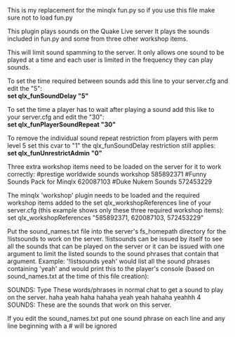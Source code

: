 This is my replacement for the minqlx fun.py so if you use this file make sure not to load fun.py

This plugin plays sounds on the Quake Live server
It plays the sounds included in fun.py and some from three other workshop items.

This will limit sound spamming to the server.
It only allows one sound to be played at a time and each user is limited in the frequency they can play sounds.


To set the time required between sounds add this line to your server.cfg and edit the "5":<br>
<b>set qlx_funSoundDelay "5"</b>

To set the time a player has to wait after playing a sound add this like to your server.cfg and edit the "30":<br>
<b>set qlx_funPlayerSoundRepeat "30"</b>

To remove the individual sound repeat restriction from players with perm level 5 set this cvar to "1" the qlx_funSoundDelay restriction still applies:<br>
<b>set qlx_funUnrestrictAdmin "0"</b>


Three extra workshop items need to be loaded on the server for it to work correctly:
#prestige worldwide sounds workshop
585892371
#Funny Sounds Pack for Minqlx
620087103
#Duke Nukem Sounds
572453229

The minqlx 'workshop' plugin needs to be loaded and the required workshop
 items added to the set qlx_workshopReferences line of your server.cfg
  (this example shows only these three required workshop items):
set qlx_workshopReferences "585892371, 620087103, 572453229"

Put the sound_names.txt file into the server's fs_homepath directory for
the !listsounds to work on the server.
!listsounds can be issued by itself to see all the sounds that can be played on the server
or it can be issued with one argument to limit the listed sounds to the sound phrases that contain that argument.
Example: '!listsounds yeah' would list all the sound phrases containing 'yeah'
 and would print this to the player's console (based on sound_names.txt at the time of this file creation):

SOUNDS: Type These words/phrases in normal chat to get a sound to play on the server.
haha yeah haha    hahaha yeah    yeah hahaha    yeahhh
4 SOUNDS: These are the sounds that work on this server.

If you edit the sound_names.txt put one sound phrase on each line and any line beginning with a # will be ignored
